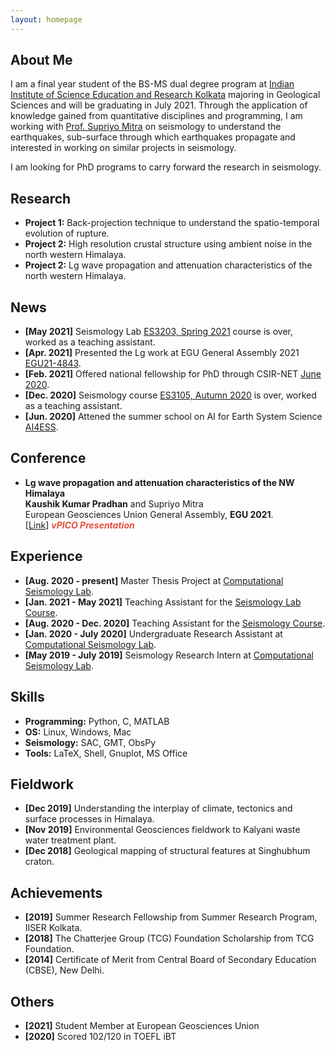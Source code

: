 ```yaml
---
layout: homepage
---
```


## About Me

I am a final year student of the BS-MS dual degree program at <a href="https://www.iiserkol.ac.in/web/en/#gsc.tab=0" target="_blank">Indian Institute of Science Education and Research Kolkata</a>
majoring in Geological Sciences and will be graduating in July 2021. Through the application of knowledge gained from quantitative disciplines and programming, I am working with <a href="https://www.iiserkol.ac.in/~supriyomitra/" target="_blank">Prof. Supriyo Mitra</a> on seismology to understand the earthquakes, sub-surface through
which earthquakes propagate and interested in working on similar projects in seismology. 

I am looking for PhD programs to carry forward the research in seismology.

## Research

- **Project 1:** Back-projection technique to understand the spatio-temporal evolution of rupture.
- **Project 2:** High resolution crustal structure using ambient noise in the north western Himalaya.
- **Project 2:** Lg wave propagation and attenuation characteristics of the north western Himalaya.

## News

- **[May 2021]**  Seismology Lab [ES3203, Spring 2021](https://www.iiserkol.ac.in/teaching-plan/course/2021/Spring/ES3203/) course is over, worked as a teaching assistant.
- **[Apr. 2021]** Presented the Lg work at EGU General Assembly 2021 [EGU21-4843](https://doi.org/10.5194/egusphere-egu21-4843).
- **[Feb. 2021]**  Offered national fellowship for PhD through CSIR-NET [June 2020](https://csirnet.nta.nic.in/WebInfo/Page/Page?PageId=1&LangId=P).
- **[Dec. 2020]** Seismology course [ES3105, Autumn 2020](https://www.iiserkol.ac.in/teaching-plan/course/2020/Autumn/ES3105/) is over, worked as a teaching assistant.
- **[Jun. 2020]** Attened the summer school on AI for Earth System Science [AI4ESS](https://www2.cisl.ucar.edu/events/summer-school/ai4ess/2020/artificial-intelligence-earth-system-science-ai4ess-summer-school).

## Conference

- **Lg wave propagation and attenuation characteristics of the NW Himalaya**
  <br>
  **Kaushik Kumar Pradhan** and Supriyo Mitra
  <br>
  European Geosciences Union General Assembly,  **EGU 2021**.
  <br>
  [[Link](https://meetingorganizer.copernicus.org/EGU21/EGU21-4843.html)]  <strong><i style="color:#e74d3c">vPICO Presentation</i></strong>

## Experience
- **[Aug. 2020 - present]**  Master Thesis Project at [Computational Seismology Lab](https://www.iiserkol.ac.in/~seismological_observatory/).
- **[Jan. 2021 - May 2021]**  Teaching Assistant for the [Seismology Lab Course](https://www.iiserkol.ac.in/teaching-plan/course/2021/Spring/ES3203/).
- **[Aug. 2020 - Dec. 2020]**  Teaching Assistant for the [Seismology Course](https://www.iiserkol.ac.in/teaching-plan/course/2020/Autumn/ES3105/).
- **[Jan. 2020 - July 2020]**  Undergraduate Research Assistant at [Computational Seismology Lab](https://www.iiserkol.ac.in/~seismological_observatory/).
- **[May 2019 - July 2019]**  Seismology Research Intern at [Computational Seismology Lab](https://www.iiserkol.ac.in/~seismological_observatory/).

## Skills
- **Programming:** Python, C, MATLAB
- **OS:** Linux, Windows, Mac
- **Seismology:** SAC, GMT, ObsPy
- **Tools:** LaTeX, Shell, Gnuplot, MS Office

## Fieldwork
- **[Dec 2019]**  Understanding the interplay of climate, tectonics and surface processes in Himalaya.
- **[Nov 2019]**  Environmental Geosciences fieldwork to Kalyani waste water treatment plant.
- **[Dec 2018]**  Geological mapping of structural features at Singhubhum craton.

## Achievements
- **[2019]**  Summer Research Fellowship from Summer Research Program, IISER Kolkata.
- **[2018]**  The Chatterjee Group (TCG) Foundation Scholarship from TCG Foundation.
- **[2014]**  Certificate of Merit from Central Board of Secondary Education (CBSE), New Delhi.

## Others
- **[2021]**  Student Member at European Geosciences Union
- **[2020]**  Scored 102/120 in TOEFL iBT
